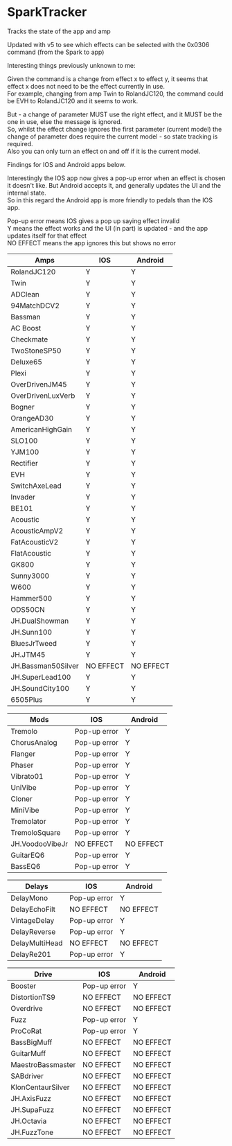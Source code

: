 # SparkTracker
Tracks the state of the app and amp

Updated with v5 to see which effects can be selected with the 0x0306 command (from the Spark to app)    

Interesting things previously unknown to me:   

Given the command is a change from effect x to effect y, it seems that effect x does not need to be the effect currently in use.   
For example, changing from amp Twin to RolandJC120, the command could be  EVH to RolandJC120 and it seems to work.   

But - a change of parameter MUST use the right effect, and it MUST be the one in use, else the message is ignored.   
So, whilst the effect change ignores the first parameter (current model) the change of parameter does require the current model - so state tracking is required.   
Also  you can only turn an effect on and off if it is the current model.   


Findings for IOS and Android apps below.    

Interestingly the IOS app now gives a pop-up error when an effect is chosen it doesn't like. But Android accepts it, and generally updates the UI and the internal state.   
So in this regard the Android app is more friendly to pedals than the IOS app.   

Pop-up error means IOS gives a pop up saying effect invalid   
Y means the effect works and the UI (in part) is updated - and the app updates itself for that effect   
NO EFFECT means the app ignores this but shows no error   

  
|Amps | IOS | Android |   
|-|-|-| 
| RolandJC120                  | Y | Y |
| Twin | Y | Y |
| ADClean | Y | Y |
| 94MatchDCV2                  | Y | Y |
| Bassman | Y | Y |
| AC Boost                     | Y | Y |
| Checkmate | Y | Y |
| TwoStoneSP50 | Y | Y |
| Deluxe65 | Y | Y |
| Plexi | Y | Y |
| OverDrivenJM45 | Y | Y |
| OverDrivenLuxVerb | Y | Y |
| Bogner | Y | Y |
| OrangeAD30 | Y | Y |
| AmericanHighGain | Y | Y |
| SLO100 | Y | Y |
| YJM100 | Y | Y |
| Rectifier | Y | Y |
| EVH | Y | Y |
| SwitchAxeLead | Y | Y |
| Invader | Y | Y |
| BE101                        | Y | Y |
| Acoustic | Y | Y |
| AcousticAmpV2 | Y | Y |
| FatAcousticV2 | Y | Y |
| FlatAcoustic | Y | Y |
| GK800 | Y | Y |
| Sunny3000 | Y | Y |
| W600 | Y | Y |
| Hammer500 | Y | Y |
| ODS50CN | Y | Y |
| JH.DualShowman | Y | Y |
| JH.Sunn100 | Y | Y |
| BluesJrTweed | Y | Y |
| JH.JTM45 | Y | Y |
| JH.Bassman50Silver | NO EFFECT | NO EFFECT |
| JH.SuperLead100 | Y | Y |
| JH.SoundCity100 | Y | Y |
| 6505Plus | Y | Y |



| Mods | IOS | Android |   
|-|-|-| 
| Tremolo | Pop-up error | Y |	
| ChorusAnalog | Pop-up error | Y |	
| Flanger | Pop-up error | Y |	
| Phaser | Pop-up error | Y |	
| Vibrato01 | Pop-up error | Y |	
| UniVibe | Pop-up error | Y |	
| Cloner | Pop-up error | Y |	
| MiniVibe | Pop-up error | Y |	
| Tremolator | Pop-up error | Y |	
| TremoloSquare | Pop-up error | Y |	
| JH.VoodooVibeJr | NO EFFECT | NO EFFECT |	
| GuitarEQ6 | Pop-up error | Y |	
| BassEQ6 | Pop-up error | Y |	


| Delays | IOS | Android |   
|-|-|-| 
| DelayMono | Pop-up error | Y |
| DelayEchoFilt | NO EFFECT | NO EFFECT |
| VintageDelay | Pop-up error | Y |
| DelayReverse | Pop-up error | Y |
| DelayMultiHead | NO EFFECT | NO EFFECT |
| DelayRe201 | Pop-up error | Y |

| Drive | IOS | Android |   
|-|-|-| 
| Booster | Pop-up error | Y |
| DistortionTS9 | NO EFFECT | NO EFFECT |
| Overdrive | NO EFFECT | NO EFFECT |
| Fuzz | Pop-up error | Y |
| ProCoRat | Pop-up error | Y |
| BassBigMuff | NO EFFECT | NO EFFECT |
| GuitarMuff | NO EFFECT | NO EFFECT |
| MaestroBassmaster | NO EFFECT | NO EFFECT |
| SABdriver | NO EFFECT | NO EFFECT |
| KlonCentaurSilver | NO EFFECT | NO EFFECT |
| JH.AxisFuzz | NO EFFECT | NO EFFECT |
| JH.SupaFuzz | NO EFFECT | NO EFFECT |
| JH.Octavia | NO EFFECT | NO EFFECT |
| JH.FuzzTone | NO EFFECT | NO EFFECT |

